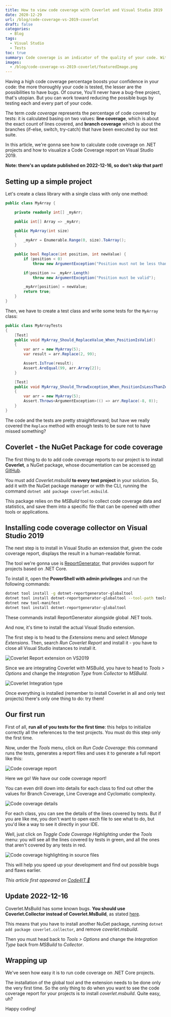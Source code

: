```yaml
---
title: How to view code coverage with Coverlet and Visual Studio 2019
date: 2020-12-29
url: /blog/code-coverage-vs-2019-coverlet
draft: false
categories:
  - Blog
tags:
  - Visual Studio
  - Tests
toc: true
summary: Code coverage is an indicator of the quality of your code. With Coverlet and VS2019 you can have a human readable report to see where to improve your code.
images:
  - /blog/code-coverage-vs-2019-coverlet/featuredImage.png
---
```


Having a high code coverage percentage boosts your confidence in your code: the more thoroughly your code is tested, the lesser are the possibilities to have bugs. Of course, You'll never have a bug-free project, that's utopian. But you can work toward reducing the possible bugs by testing each and every part of your code.

The term _code coverage_ represents the percentage of code covered by tests: it is calculated basing on two values: **line coverage**, which is about the exact count of lines covered, and **branch coverage** which is about the branches (if-else, switch, try-catch) that have been executed by our test suite.

In this article, we're gonna see how to calculate code coverage on .NET projects and how to visualize a Code Coverage report on Visual Studio 2019.

**Note: there's an update published on 2022-12-16, so don't skip that part!**

## Setting up a simple project

Let's create a class library with a single class with only one method:

```cs
public class MyArray {

    private readonly int[] _myArr;

    public int[] Array => _myArr;

    public MyArray(int size)
    {
        _myArr = Enumerable.Range(0, size).ToArray();
    }

    public bool Replace(int position, int newValue) {
        if (position < 0)
            throw new ArgumentException("Position must not be less than zero");

        if(position >= _myArr.Length)
            throw new ArgumentException("Position must be valid");

        _myArr[position] = newValue;
        return true;
    }
}
```

Then, we have to create a test class and write some tests for the `MyArray` class:

```cs
public class MyArrayTests
{
    [Test]
    public void MyArray_Should_ReplaceValue_When_PositionIsValid()
    {
        var arr = new MyArray(5);
        var result = arr.Replace(2, 99);

        Assert.IsTrue(result);
        Assert.AreEqual(99, arr.Array[2]);
    }

    [Test]
    public void MyArray_Should_ThrowException_When_PositionIsLessThanZero()
    {
        var arr = new MyArray(5);
        Assert.Throws<ArgumentException>(() => arr.Replace(-8, 0));
    }
}
```

The code and the tests are pretty straightforward; but have we really covered the `Replace` method with enough tests to be sure not to have missed something?

## Coverlet - the NuGet Package for code coverage

The first thing to do to add code coverage reports to our project is to install **Coverlet**, a NuGet package, whose documentation can be accessed [on GitHub](https://github.com/coverlet-coverage/coverlet "Coverlet project on GitHub").

You must add _Coverlet.msbuild_ **to every test project** in your solution. So, add it with the NuGet package manager or with the CLI, running the command `dotnet add package coverlet.msbuild`.

This package relies on the _MSBuild_ tool to collect code coverage data and statistics, and save them into a specific file that can be opened with other tools or applications.

## Installing code coverage collector on Visual Studio 2019

The next step is to install in Visual Studio an extension that, given the code coverage report, displays the result in a human-readable format.

The tool we're gonna use is [ReportGenerator](https://github.com/danielpalme/ReportGenerator "ReportGenerator on GitHub"), that provides support for projects based on .NET Core.

To install it, open the **PowerShell with admin privileges** and run the following commands:

```bash
dotnet tool install -g dotnet-reportgenerator-globaltool
dotnet tool install dotnet-reportgenerator-globaltool --tool-path tools
dotnet new tool-manifest
dotnet tool install dotnet-reportgenerator-globaltool
```

These commands install ReportGenerator alongside global .NET tools.

And now, it's time to install the actual Visual Studio extension.

The first step is to head to the _Extensions_ menu and select _Manage Extensions_.
Then, search _Run Coverlet Report_ and install it - you have to close all Visual Studio instances to install it.

![Coverlet Report extension on VS2019](./install-setup-extension.png "Coverlet Report extension on VS2019")

Since we are integrating Coverlet with MSBuild, you have to head to _Tools > Options_ and change the _Integration Type_ from _Collector_ to _MSBuild_.

![Coverlet Integration type](./coverlet-options.png "Coverlet Integration type")

Once everything is installed (remember to install Coverlet in all and only test projects) there's only one thing to do: try them!

## Our first run

First of all, **run all of you tests for the first time**: this helps to initialize correctly all the references to the test projects. You must do this step only the first time.

Now, under the _Tools_ menu, click on _Run Code Coverage_: this command runs the tests, generates a report files and uses it to generate a full report like this:

![Code coverage report](./code-coverage-report.png "Code coverage report")

Here we go! We have our code coverage report!

You can even drill down into details for each class to find out other the values for Branch Coverage, Line Coverage and Cyclomatic complexity.

![Code coverage details](./code-coverage-report-details.png "Code coverage details")

For each class, you can see the details of the lines covered by tests. But if you are like me, you don't want to open each file to see what to do, but you'd like a way to see it directly in your IDE.

Well, just click on _Toggle Code Coverage Highlighting_ under the _Tools_ menu: you will see all the lines covered by tests in green, and all the ones that aren't covered by any tests in red.

![Code coverage highlighting in source files](./code-coverage-highlighting.png "Code coverage details")

This will help you speed up your development and find out possible bugs and flaws earlier.

_This article first appeared on [Code4IT 🐧](https://www.code4it.dev/)_

## Update 2022-12-16

Coverlet.MsBuild has some known bugs. **You should use Coverlet.Collector instead of Coverlet.MsBuild**, as stated [here](https://github.com/coverlet-coverage/coverlet/issues/859).

This means that you have to install another NuGet package, running `dotnet add package coverlet.collector`, and remove _coverlet.msbuild_.

Then you must head back to _Tools > Options_ and change the _Integration Type_ back from _MSBuild_ to _Collector_.

## Wrapping up

We've seen how easy it is to run code coverage on .NET Core projects.

The installation of the global tool and the extension needs to be done only the very first time. So the only thing to do when you want to see the code coverage report for your projects is to install _coverlet.msbuild_. Quite easy, uh?

Happy coding!
